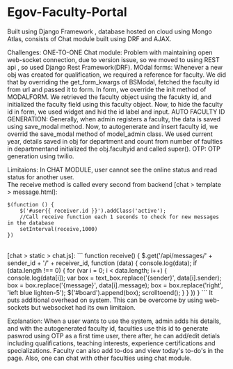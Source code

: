 # Egov-Faculty-Portal
Built using Django Framework , database hosted on cloud using Mongo Atlas, consists of Chat module built using DRF and AJAX.


Challenges: ONE-TO-ONE Chat module: Problem with maintaining open web-socket connection, due to version issue, so we moved to using REST api , so used Django Rest Framework(DRF). MOdal forms: Whenever a new obj was created for qualification, we required a reference for faculty. We did that by overriding the get_form_kwargs of BSModal, fetched the faculty id from url and passed it to form. In form, we override the init method of MODALFORM. We retrieved the faculty object using the facukty id, and initialized the faculty field using this faculty object. Now, to hide the faculty id in form, we used widget and hid the id label and input. AUTO FACULTY ID GENERATION: Generally, when admin registers a faculty, the data is saved using save_modal method. Now, to autogenerate and insert faculty id, we overrid the save_modal method of model_admin class. We used current year, details saved in obj for department and count from number of faulties in departmentand initialized the obj.facultyid and called super(). OTP: OTP generation using twilio.

Limitaions: In CHAT MODULE, user cannot see the online status and read status for another user. <br />
The receive method is called every second from backend [chat > template > message.html]:
```
$(function () {
    $('#user{{ receiver.id }}').addClass('active');
    //Call receive function each 1 seconds to check for new messages in the database
    setInterval(receive,1000)
})
```
<br />
[chat > static > chat.js]:
```
function receive() {
    $.get('/api/messages/' + sender_id + '/' + receiver_id, function (data) {
        console.log(data);
        if (data.length !== 0) {
            for (var i = 0; i < data.length; i++) {
                console.log(data[i]);
                var box = text_box.replace('{sender}', data[i].sender);
                box = box.replace('{message}', data[i].message);
                box = box.replace('right', 'left blue lighten-5');
                $('#board').append(box);
                scrolltoend();
            }
        }
    })
}
```
It puts additional overhead on system. This can be overcome by using web-sockets but websocket had its own limitaion.

Explanation: When a user wants to use the system, admin adds his details, and with the autogenerated faculty id, faculties use this id to generate paswrod using OTP as a first time user, there after, he can add/edit detials including qualifications, teaching interests, experience certifications and specializations. Faculty can also add to-dos and view today's to-do's in the page. Also, one can chat with other faculties using chat module.


